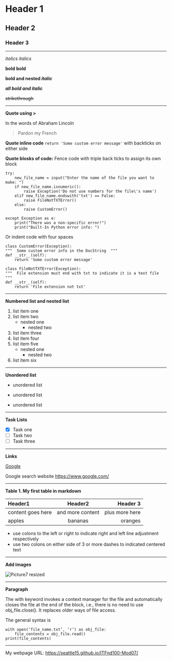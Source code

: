 # Header 1
## Header 2
### Header 3
________________________________________________________


*italics*  _italics_

**bold** __bold__

**bold and nested _italic_**

***all bold and italic***

~~strikethrough~~

----------------------------------------------------------


**Quote using >**

In the words of Abraham Lincoln
> Pardon my French

**Quote inline code** `return 'Some custom error message'` with backticks on either side

**Quote blosks of code:** Fence code with triple back ticks to assign its own block
```
try:
    new_file_name = input("Enter the name of the file you want to make: ")
    if new_file_name.isnumeric():
        raise Exception('Do not use numbers for the file\'s name')
    elif new_file_name.endswith('txt') == False:
        raise FileNotTXTError()
    else:
        raise CustomError()

except Exception as e:
    print("There was a non-specific error!")
    print("Built-In Python error info: ")
```

Or indent code with four spaces

    class CustomError(Exception):
    """  Some custom error info in the DocString  """
    def __str__(self):
        return 'Some custom error message'

    class FileNotTXTError(Exception):
    """  File extension must end with txt to indicate it is a text file  """
    def __str__(self):
        return 'File extension not txt'
        
            
  ______________________________________________________
**Numbered list and nested list**

 
1) list item one   
2) list item two   
   * nested one   
     * nested two   
4) list item three   
5) list item four   
6) list item five   
   - nested one   
     - nested two   
7) list item six   


**********************************************************
**Unordered list**

* unordered list
- unordered list
+ unordered list

___________________________________________________
**Task Lists**

- [x] Task one
- [ ] Task two
- [ ] Task three
___________________________________________________________
**Links**

[Google](https://www.google.com/)

Google search website <https://www.google.com/>


______________________________________________________________


**Table 1. My first table in markdown**

|     **Header1**        |      **Header2**        |      **Header 3**       |
|:------------------     |:-------------------:    |--------------------:    |
|   content goes here    |   and more content      |  plus more here         | 
|  apples                |   bananas               | oranges                 | 

* use colons to the left or right to indicate right and left line adjustment respectively
* use two colons on either side of 3 or more dashes to indicated centered text



_______________________________________________________

**Add images**



![Picture7 resized](https://user-images.githubusercontent.com/12945181/127597988-0375e87d-fdcd-4335-ae39-5ae65f86ce2b.png)


_______________________________________________________
**Paragraph**

The with keyword invokes a context manager for the file and automatically closes the file at the end of the block, i.e., there is no need to use obj_file.close(). It replaces older ways of file access. 

The general syntax is
```
with open(‘file_name.txt’, ‘r’) as obj_file:
    file_contents = obj_file.read()
print(file_contents)

```   

________________________________________________________


My webpage URL: https://seattle15.github.io/ITFnd100-Mod07/
